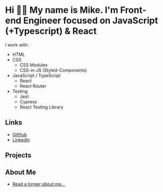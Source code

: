 # Hi 👋🏻 My name is Mike. I'm Front-end Engineer focused on JavaScript (+Typescript) & React

I work with:
- HTML
- CSS
  - CSS Modules
  - CSS-in-JS (Styled-Components)
- JavaScript / TypeScript
  - React
  - React Router
- Testing
  - Jest
  - Cypress
  - React Testing Library

## Links
- [GitHub](https://github.com/m3t4m1k3/)
- [LinkedIn](https://www.linkedin.com/in/m3t4m1k3/)

## Projects

## About Me

- [Read a longer about me...](https://m3t4m1k3.github.io/m3t4m1k3/about/)
